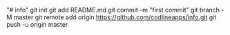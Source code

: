 "# info"  git init git add README.md git commit -m "first commit" git branch -M master git remote add origin https://github.com/codlineapps/info.git git push -u origin master
